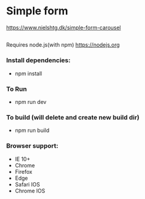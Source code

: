 # Simple form
https://www.nielshtg.dk/simple-form-carousel

##
Requires node.js(with npm) https://nodejs.org

### Install dependencies:
- npm install

### To Run
- npm run dev

 ### To build (will delete and create new build dir)
- npm run build

 ### Browser support:
  - IE 10+
  - Chrome
  - Firefox
  - Edge
  - Safari IOS
  - Chrome IOS

